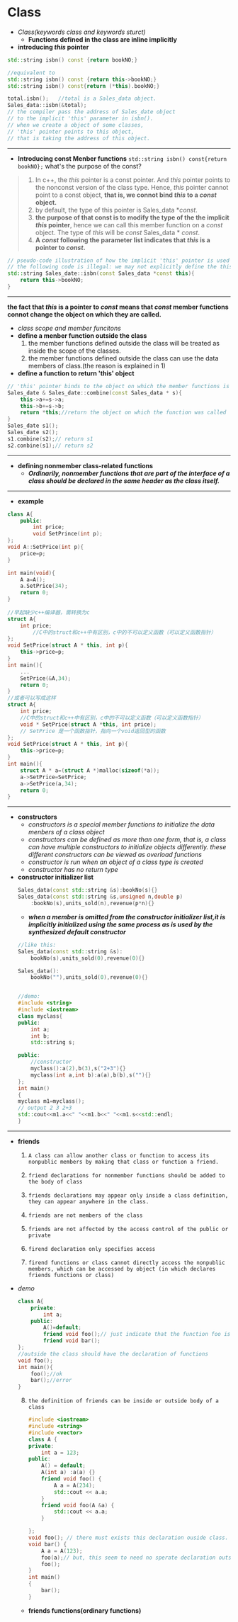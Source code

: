 #  Class
- *Class(keywords class and keywords sturct)*
  - **Functions defined in the class are inline implicitly**
- **introducing $this$ pointer**
```c++
std::string isbn() const {return bookNO;}

//equivalent to 
std::string isbn() const {return this->bookNO;}
std::string isbn() const{return (*this).bookNO;}

total.isbn();   //total is a Sales_data object.
Sales_data::isbn(&total);
// the compiler pass the address of Sales_date object
// to the implicit 'this' parameter in isbn().
// when we create a object of some classes, 
// 'this' pointer points to this object, 
// that is taking the address of this object.
```
---
- **Introducing const Menber functions**
`std::string isbn() const{return bookNO};`
what's the purpose of the const?
>1. In c++, the $this$ pointer is a const pointer.
And $this$ pointer points to the nonconst version of the class type. Hence, $this$ pointer cannot point to a const object, **that is, we connot bind ${this}$ to a $const$ object.**
>2. by default, the type of this pointer is Sales_data *$const$.
>3. **the purpose of that const is to modify the type of the the implicit $this$ pointer**, hence we can call this member function on a $const$ object. The type of $this$ will be $const$ Sales_data * $const$.
>4. **A $const$ following the parameter list indicates that $this$ is a pointer to $const$.**
```c++
// pseudo-code illustration of how the implicit 'this' pointer is used
// the following code is illegal: we may not explicitly define the this pointer ourselves.
std::string Sales_date::isbn(const Sales_data *const this){
    return this->bookNO;
}
```
---
**the fact that $this$ is a pointer to $const$ means that $const$ member functions connot change the object on which they are called.** 
- *class scope and member funcitons*
- **define a menber function outside the class**
  1. the member functions defined outside the class will be treated as inside the scope of the classes.
  2. the member functions defined outside the class can use the data members of class.(the reason is explained in 1)
- **define a function to return 'this' object**
```c++
// 'this' pointer binds to the object on which the member functions is called.
Sales_date & Sales_date::combine(const Sales_data * s){
    this->a+=s->a;
    this->b+=s->b;
    return *this;//return the object on which the function was called
}
Sales_date s1();
Sales_date s2();
s1.combine(s2);// return s1
s2.conbine(s1);// return s2
```
---
- **defining nonmember class-related functions**
  - ***Ordinarily, nonmember functions that are part of the interface of a class should be declared in the same header as the class itself.***
---
- **example**
```c++
class A{
    public:
        int price;
        void SetPrince(int p);
};
void A::SetPrice(int p){
    price=p;
}

int main(void){
    A a=A();
    a.SetPrice(34);
    return 0;
}
    
//早起缺少c++编译器，需转换为c
struct A{
    int price;
        //C中的struct和c++中有区别，c中的不可以定义函数（可以定义函数指针）
};
void SetPrice(struct A * this, int p){
    this->price=p;
}
int main(){
    ...
    SetPrice(&A,34);
    return 0;
}
//或者可以写成这样
struct A{
    int price;
    //C中的struct和c++中有区别，c中的不可以定义函数（可以定义函数指针）
    void * SetPrice(struct A *this, int price);
    // SetPrice 是一个函数指针，指向一个void返回型的函数
};
void SetPrice(struct A * this, int p){
    this->price=p;
}
int main(){
    struct A * a=(struct A *)malloc(sizeof(*a));
    a->SetPrice=SetPrice;
    a->SetPrice(a,34);
    return 0;
}
```
---
- **constructors**
    - *constructors is a special member functions to initialize the data menbers of a class object*
    - *constructors can be defined as more than one form, that is, a class can have multiple constructors to initialize objects differently. these different constructors can be viewed as overload functions*
    - *constructor is run when an object of a class type is created*
    - *constructor has no return type*
- **constructor initializer list**
    ```c++
    Sales_data(const std::string &s):bookNo(s){}
    Sales_data(const std::string &s,unsigned n,double p)
        :bookNo(s),units_sold(n),revenue(p*n){}
    ```
    - ***when a member is omitted from the constructor initializer list,it is implicitly initialized using the same process as is used by the synthesized default constructor***
    ```c++
    //like this:
    Sales_data(const std::string &s):
        bookNo(s),units_sold(0),revenue(0){}
    
    Sales_data():
        bookNo(""),units_sold(0),revenue(0){}
    

    //demo:
    #include <string>
    #include <iostream>
    class myclass{
    public:
        int a;
        int b;
        std::string s;
  
    public:
        //constructor
        myclass():a(2),b(3),s("2+3"){}
        myclass(int a,int b):a(a),b(b),s(""){}
    };
    int main()
    {
    myclass m1=myclass();
    // output 2 3 2+3
    std::cout<<m1.a<<" "<<m1.b<<" "<<m1.s<<std::endl;
    }
    ```    
---
- **friends**
  1. `A class can allow another class or function to access its nonpublic members by making that class or function a friend.`
  2. `friend declarations for nonmember functions should be added to the body of class` 

  3. `friends declarations may appear only inside a class definition, they can appear anywhere in the class.`
  4. `friends are not members of the class`
  5. `friends are not affected by the access control of the public or private`
  6. `firend declaration only specifies access`
  7. `firend functions or class cannot directly access the nonpublic members, which can be accessed by object (in which declares friends functions or class)`
- *demo*
    ```c++
    class A{
        private:
            int a;
        public:
            A()=default;
            friend void foo();// just indicate that the function foo is a friend to Class A
            friend void bar();
    };
    //outside the class should have the declaration of functions
    void foo();
    int main(){
        foo();//ok
        bar();//error
    }
    ```
    8. `the definition of friends can be inside or outside body of a class`
        ```c++
        #include <iostream>
        #include <string>
        #include <vector>
        class A {
        private:
            int a = 123;
        public:
            A() = default;
            A(int a) :a(a) {}
            friend void foo() {
                A a = A(234);
                std::cout << a.a;
            }
            friend void foo(A &a) {
                std::cout << a.a;
            }

        };
        void foo(); // there must exists this declaration ouside class. otherwise, the call to foo() will be failed.
        void bar() {
            A a = A(123);
            foo(a);// but, this seem to need no sperate declaration outside the class.
            foo();
        }
        int main()
        {	
            bar();
        }  
        ```
  - **friends functions(ordinary functions)**
```c++

```